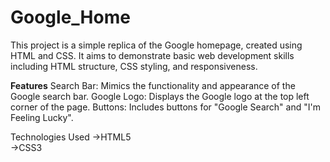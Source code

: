 # Google_Home
This project is a simple replica of the Google homepage, created using HTML and CSS. It aims to demonstrate basic web development skills including HTML structure, CSS styling, and responsiveness.

**Features**
    Search Bar: Mimics the functionality and appearance of the Google search bar.
    Google Logo: Displays the Google logo at the top left corner of the page.
    Buttons: Includes buttons for "Google Search" and "I'm Feeling Lucky".
  


Technologies Used
->HTML5  
->CSS3
